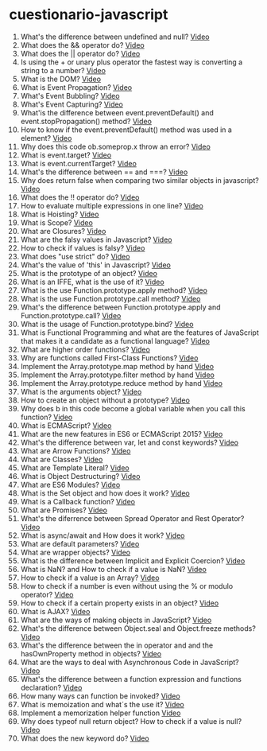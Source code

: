 # cuestionario-javascript

1. What's the difference between undefined and null? [Video](https://www.youtube.com/watch?v=xYea52oGVmM)
2. What does the && operator do? [Video](https://www.youtube.com/watch?v=uAdVUFUISMU)
3. What does the || operator do? [Video](https://www.youtube.com/watch?v=B40i5OlMX30)
4. Is using the + or unary plus operator the fastest way is converting a string to a number? [Video](https://youtu.be/s2Vsf55pKVk)
5. What is the DOM? [Video](https://youtu.be/B6y7QfsVGSQ)
6. What is Event Propagation? [Video](https://youtu.be/v-C5WJn2jhA)  
7. What's Event Bubbling? [Video](https://youtu.be/cwvoi9HfCyI)  
8. What's Event Capturing? [Video](https://youtu.be/ok6mXbov19E)  
9. What'is the difference between event.preventDefault() and event.stopPropagation() method? [Video](https://youtu.be/4iQK6ZCNKJA)  
10. How to know if the event.preventDefault() method was used in a element? [Video](https://youtu.be/8WmNtPn4JNg)  
11. Why does this code ob.someprop.x throw an error? [Video](https://youtu.be/l0ffRu_0VNQ)
12. What is event.target? [Video](https://youtu.be/BMXygfm6hfg)
13. What is event.currentTarget? [Video](https://youtu.be/i2nzEwnQtDw) 
14. What's the difference between == and ===? [Video](https://youtu.be/UGVgL25YoIk)
15. Why does return false when comparing two similar objects in javascript? [Video](https://youtu.be/TaaFbz8IjCU)
16. What does the !! operator do? [Video](https://youtu.be/gYU-Gw7-Pr8)
17. How to evaluate multiple expressions in one line? [Video](https://youtu.be/r8U0Dx_ZZwI)
18. What is Hoisting? [Video](https://youtu.be/8Hkmf4O6w1A)
19. What is Scope? [Video](https://youtu.be/TdHkkMe78OE)
20. What are Closures? [Video](https://youtu.be/2FLtkSLLBSs)
21. What are the falsy values in Javascript? [Video](https://youtu.be/-2LgEtJmnBY)
22. How to check if values is falsy? [Video](https://youtu.be/uNhe2SQ1tgg)
23. What does "use strict" do? [Video](https://youtu.be/k6SsmlTooL4)
24. What's the value of 'this' in Javascript? [Video](https://youtu.be/yS7hrIKcu5Y)
25. What is the prototype of an object? [Video](https://youtu.be/kFiWBzt9uS4)
26. What is an IFFE, what is the use of it? [Video](https://youtu.be/adf0AHDyFmQ)
27. What is the use Function.prototype.apply method? [Video](https://youtu.be/Dfdva9xy8Ow)
28. What is the use Function.prototype.call method? [Video](https://youtu.be/G2mf9uB3CAo)
29. What's the difference between Function.prototype.apply and Function.prototype.call? [Video](https://youtu.be/vW34OMypWMY)
30. What is the usage of Function.prototype.bind? [Video](https://youtu.be/wqLhzNUILbw)
31. What is Functional Programming and what are the features of JavaScript that makes it a candidate as a functional language? [Video](https://youtu.be/9HH8i0mtN7U)
32. What are higher order functions? [Video](https://youtu.be/zqBXX3atBiQ)
33. Why are functions called First-Class Functions? [Video](https://youtu.be/noEiaq5MF1o)
34. Implement the Array.prototype.map method by hand [Video](https://youtu.be/1TVgKgzHwaQ)
35. Implement the Array.prototype.filter method by hand [Video](https://youtu.be/9L0jBok8Mnw)
36. Implement the Array.prototype.reduce method by hand [Video](https://youtu.be/1mz3J_XMi0w)
37. What is the arguments object? [Video](https://youtu.be/j8owTx10ho4)
38. How to create an object without a prototype? [Video](https://youtu.be/omkFeINa_QY)
39. Why does b in this code become a global variable when you call this function? [Video](https://youtu.be/n52-U1mHarA)
40. What is ECMAScript? [Video](https://youtu.be/1m-7HYARg_Q)
41. What are the new features in ES6 or ECMAScript 2015? [Video](https://youtu.be/fJMPGdKIEX8)
42. What's the difference between var, let and const keywords? [Video](https://youtu.be/Lvv93bsG6ww)
43. What are Arrow Functions? [Video](https://youtu.be/o4sUvFCAKb0)
44. What are Classes? [Video](https://youtu.be/mZ9-mm-ykOY)
45. What are Template Literal? [Video](https://youtu.be/dVpdIek0pq0)
46. What is Object Destructuring? [Video](https://youtu.be/DLPphJmnwks)
47. What are ES6 Modules? [Video](https://youtu.be/AyyNnZVc9dU)
48. What is the Set object and how does it work? [Video](https://youtu.be/8E4_UWgsggg)
49. What is a Callback function? [Video](https://youtu.be/4JfJTfthhbo)
50. What are Promises? [Video](https://youtu.be/likRbYaTMbg)
51. What's the diferrence between Spread Operator and Rest Operator? [Video](-)
52. What is async/await and How does it work? [Video](-)
53. What are default parameters? [Video](-)
54. What are wrapper objects? [Video](-)
55. What is the difference between Implicit and Explicit Coercion? [Video](-)
56. What is NaN? and How to check if a value is NaN? [Video](-)
57. How to check if a value is an Array? [Video](-)
58. How to check if a number is even without using the % or modulo operator? [Video](-)
59. How to check if a certain property exists in an object? [Video](-)
60. What is AJAX? [Video](-)
61. What are the ways of making objects in JavaScript? [Video](-)
62. What's the difference between Object.seal and Object.freeze methods? [Video](-)
63. What's the difference between the in operator and and the hasOwnProperty method in objects? [Video](-)
64. What are the ways to deal with Asynchronous Code in JavaScript? [Video](-)
65. What's the difference between a function expression and functions declaration? [Video](-)
66. How many ways can function be invoked? [Video](-)
67. What is memoization and what´s the use it? [Video](-)
68. Implement a memorization helper function [Video](-)
69. Why does typeof null return object? How to check if a value is null? [Video](-)
70. What does the new keyword do? [Video](-)
